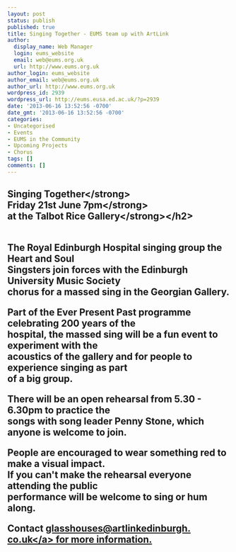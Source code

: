 ```yaml
---
layout: post
status: publish
published: true
title: Singing Together - EUMS team up with ArtLink
author:
  display_name: Web Manager
  login: eums_website
  email: web@eums.org.uk
  url: http://www.eums.org.uk
author_login: eums_website
author_email: web@eums.org.uk
author_url: http://www.eums.org.uk
wordpress_id: 2939
wordpress_url: http://eums.eusa.ed.ac.uk/?p=2939
date: '2013-06-16 13:52:56 -0700'
date_gmt: '2013-06-16 13:52:56 -0700'
categories:
- Uncategorised
- Events
- EUMS in the Community
- Upcoming Projects
- Chorus
tags: []
comments: []
---
```

<h2><strong>Singing Together<&#47;strong><br />
<strong>Friday 21st June 7pm<&#47;strong><br />
<strong>at the Talbot Rice Gallery<&#47;strong><&#47;h2><br />
&nbsp;</p>
<p>The Royal Edinburgh Hospital singing group the Heart and Soul<br />
Singsters join forces with the Edinburgh University Music Society<br />
chorus for a massed sing in the Georgian Gallery.</p>
<p>Part of the Ever Present Past programme celebrating 200 years of the<br />
hospital, the massed sing will be a fun event to experiment with the<br />
acoustics of the gallery and for people to experience singing as part<br />
of a big group.</p>
<p>There will be an open rehearsal from 5.30 - 6.30pm to practice the<br />
songs with song leader Penny Stone, which anyone is welcome to join.</p>
<p>People are encouraged to wear something red to make a visual impact.<br />
If you can't make the rehearsal everyone attending the public<br />
performance will be welcome to sing or hum along.</p>
<p>Contact&nbsp;<a href="mailto:glasshouses@artlinkedinburgh.co.uk" target="_blank">glasshouses@artlinkedinburgh.<wbr &#47;>co.uk<&#47;a>&nbsp;for more information.</p>
